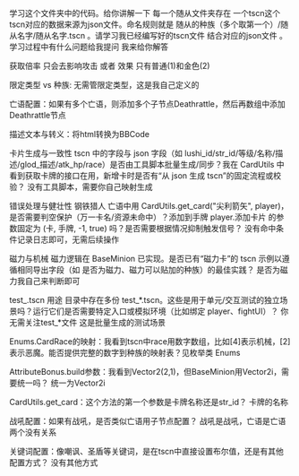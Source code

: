 学习这个文件夹中的代码。给你讲解一下 每一个随从文件夹存在 一个tscn这个tscn对应的数据来源为json文件。命名规则就是 随从的种族（多个取第一个）/随从名字/随从名字.tscn 。请学习我已经编写好的tscn文件 结合对应的json文件 。学习过程中有什么问题给我提问 我来给你解答

获取倍率 只会去影响攻击 或者 效果 只有普通(1)和金色(2)

限定类型 vs 种族: 无需管限定类型，这是我自己定义的

亡语配置：如果有多个亡语，则添加多个子节点Deathrattle，然后再数组中添加Deathrattle节点

描述文本与转义：将html转换为BBCode

卡片生成与一致性
tscn 中的字段与 json 字段（如 lushi_id/str_id/等级/名称/描述/glod_描述/atk_hp/race）是否由工具脚本批量生成/同步？我在 CardUtils 中看到获取卡牌的接口在用，新增卡时是否有“从 json 生成 tscn”的固定流程或校验？ 没有工具脚本，需要你自己映射生成

错误处理与健壮性
钢铁猎人 亡语中用 CardUtils.get_card("尖利箭矢", player)，是否需要判空保护（万一卡名/资源未命中）？添加到手牌 player.添加卡片 的参数固定为 (卡, 手牌, -1, true) 吗？是否需要根据情况抑制触发信号？  没有命中条件记录日志即可，无需后续操作

磁力与机械
磁力逻辑在 BaseMinion 已实现。是否已有“磁力卡”的 tscn 示例以遵循相同导出字段（如 是否为磁力、磁力可以贴加的种族）的最佳实践？ 是否为磁力我自己来判断即可

test_.tscn 用途
目录中存在多份 test_*.tscn。这些是用于单元/交互测试的独立场景吗？运行它们是否需要特定入口或模拟环境（比如绑定 player、fightUI）？  你无需关注test_*文件 这是批量生成的测试场景

Enums.CardRace的映射：我看到tscn中race用数字数组，比如[4]表示机械，[2]表示恶魔。能否提供完整的数字到种族的映射表？见枚举类 Enums

AttributeBonus.build参数：我看到Vector2(2,1)，但BaseMinion用Vector2i，需要统一吗？  统一为Vector2i

CardUtils.get_card：这个方法的第一个参数是卡牌名称还是str_id？ 卡牌的名称

战吼配置：如果有战吼，是否类似亡语用子节点配置？  战吼是战吼，亡语是亡语  两个没有关系

关键词配置：像嘲讽、圣盾等关键词，是在tscn中直接设置布尔值，还是有其他配置方式？ 没有其他方式